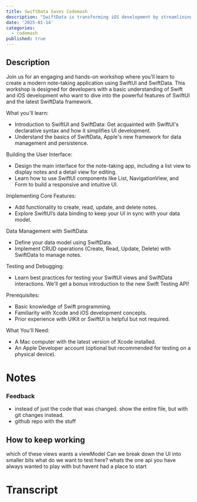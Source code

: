 ```yaml
---
title: SwiftData Saves Codemash
description: "SwiftData is transforming iOS development by streamlining data management and persistence. In this hands-on session, you'll learn how to leverage SwiftData alongside SwiftUI to build a fully functional note-taking application. Whether you're new to SwiftData or looking to refine your SwiftUI skills, this workshop will provide practical, real-world applications to enhance your iOS development workflow."
date: '2025-01-14'
categories:
  - codemash
published: true
---
```


## Description

Join us for an engaging and hands-on workshop where you'll learn to create a modern note-taking application using SwiftUI and SwiftData. This workshop is designed for developers with a basic understanding of Swift and iOS development who want to dive into the powerful features of SwiftUI and the latest SwiftData framework.

What you'll learn:

- Introduction to SwiftUI and SwiftData: Get acquainted with SwiftUI's declarative syntax and how it simplifies UI development.
- Understand the basics of SwiftData, Apple's new framework for data management and persistence.

Building the User Interface:

- Design the main interface for the note-taking app, including a list view to display notes and a detail view for editing.
- Learn how to use SwiftUI components like List, NavigationView, and Form to build a responsive and intuitive UI.

Implementing Core Features:

- Add functionality to create, read, update, and delete notes.
- Explore SwiftUI’s data binding to keep your UI in sync with your data model.

Data Management with SwiftData:

- Define your data model using SwiftData.
- Implement CRUD operations (Create, Read, Update, Delete) with SwiftData to manage notes.

Testing and Debugging:

- Learn best practices for testing your SwiftUI views and SwiftData interactions. We'll get a bonus introduction to the new Swift Testing API!

Prerequisites:

- Basic knowledge of Swift programming.
- Familiarity with Xcode and iOS development concepts.
- Prior experience with UIKit or SwiftUI is helpful but not required.

What You'll Need:

- A Mac computer with the latest version of Xcode installed.
- An Apple Developer account (optional but recommended for testing on a physical device).

# Notes

### Feedback

- instead of just the code that was changed. show the entire file, but with git changes instead.
- github repo with the stuff

## How to keep working

which of these views wants a viewModel
Can we break down the UI into smaller bits
what do we want to test here?
whats the one api you have always wanted to play with but havent had a place to start

# Transcript
